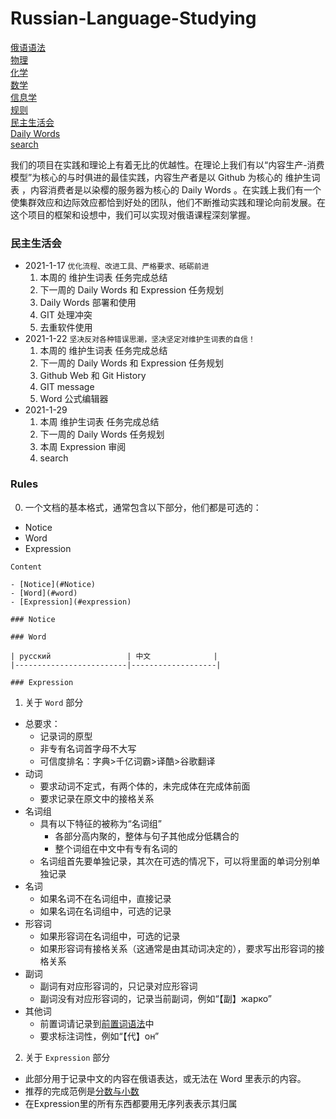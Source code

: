 <!--
上标：º ¹ ² ³ ⁴ ⁵ ⁶ ⁷ ⁸ ⁹ ⁺ ⁻ ⁼ ⁽ ⁾ ⁿ ′ ½
下标：₀ ₁ ₂ ₃ ₄ ₅ ₆ ₇ ₈ ₉ ₊ ₋ ₌ ₍ ₎
重音：а́ о́ е́ и́ я́ у́ ю́ ы́ э́
-->
# Russian-Language-Studying

[俄语语法](Russian%20Language%20Grammar/Grammar%20for%20Russian.md)  
[物理](Physics/readme.md)  
[化学](Chemistry/readme.md)  
[数学](Math/readme.md)  
[信息学](Information/readme.md)  
[规则](#rules)  
[民主生活会](#民主生活会)  
[Daily Words](https://www.ranying.xyz/api/Daily-Words/)  
[search](https://www.ranying.xyz/api/Daily-Words/search.html)

我们的项目在实践和理论上有着无比的优越性。在理论上我们有以“内容生产-消费模型”为核心的与时俱进的最佳实践，内容生产者是以 Github 为核心的 维护生词表 ，内容消费者是以染樱的服务器为核心的 Daily Words 。在实践上我们有一个使集群效应和边际效应都恰到好处的团队，他们不断推动实践和理论向前发展。在这个项目的框架和设想中，我们可以实现对俄语课程深刻掌握。  

### 民主生活会

- 2021-1-17 `优化流程、改进工具、严格要求、砥砺前进`
  1. 本周的 维护生词表 任务完成总结
  2. 下一周的 Daily Words 和 Expression 任务规划
  3. Daily Words 部署和使用
  4. GIT 处理冲突
  5. 去重软件使用
- 2021-1-22 `坚决反对各种错误思潮，坚决坚定对维护生词表的自信！`
  1. 本周的 维护生词表 任务完成总结
  2. 下一周的 Daily Words 和 Expression 任务规划
  3. Github Web 和 Git History
  4. GIT message
  5. Word 公式编辑器
- 2021-1-29 
  1. 本周 维护生词表 任务完成总结
  2. 下一周的 Daily Words 任务规划
  3. 本周 Expression 审阅
  4. search

### Rules

0. 一个文档的基本格式，通常包含以下部分，他们都是可选的：
  - Notice
  - Word
  - Expression

```
Content

- [Notice](#Notice)
- [Word](#word)
- [Expression](#expression)

### Notice

### Word

| русский                 | 中文              |
|-------------------------|-------------------|

### Expression
```
1. 关于 `Word` 部分
  - 总要求：
    - 记录词的原型
    - 非专有名词首字母不大写
    - 可信度排名：字典>千亿词霸>译酷>谷歌翻译
  - 动词
    - 要求动词不定式，有两个体的，未完成体在完成体前面
    - 要求记录在原文中的接格关系
  - 名词组
    - 具有以下特征的被称为“名词组”
      - 各部分高内聚的，整体与句子其他成分低耦合的
      - 整个词组在中文中有专有名词的
    - 名词组首先要单独记录，其次在可选的情况下，可以将里面的单词分别单独记录
  - 名词
    - 如果名词不在名词组中，直接记录
    - 如果名词在名词组中，可选的记录
  - 形容词
    - 如果形容词在名词组中，可选的记录
    - 如果形容词有接格关系（这通常是由其动词决定的），要求写出形容词的接格关系
  - 副词
    - 副词有对应形容词的，只记录对应形容词
    - 副词没有对应形容词的，记录当前副词，例如“【副】жарко”
  - 其他词
    - 前置词请记录到[前置词语法](Russian%20Language%20Grammar/Grammar%20for%20Russian.md#前置词语法)中
    - 要求标注词性，例如“【代】он”

2. 关于 `Expression` 部分
  - 此部分用于记录中文的内容在俄语表达，或无法在 Word 里表示的内容。
  - 推荐的完成范例是[分数与小数](Math/Занятие-4-5-分数与小数.md#Expression)
  - 在Expression里的所有东西都要用无序列表表示其归属

